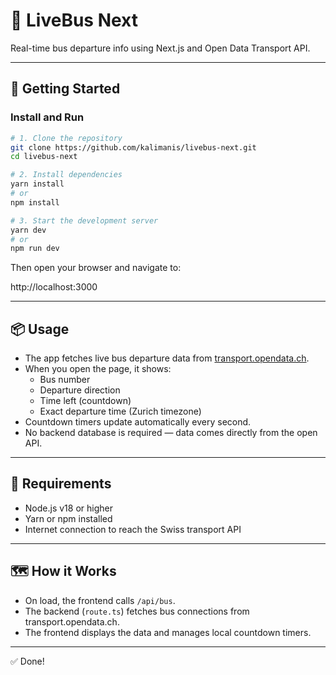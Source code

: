 
# 🚌 LiveBus Next

Real-time bus departure info using Next.js and Open Data Transport API.

---

## 🚀 Getting Started

### Install and Run

```bash
# 1. Clone the repository
git clone https://github.com/kalimanis/livebus-next.git
cd livebus-next

# 2. Install dependencies
yarn install
# or
npm install

# 3. Start the development server
yarn dev
# or
npm run dev
```

Then open your browser and navigate to:

http://localhost:3000

---

## 📦 Usage

- The app fetches live bus departure data from [transport.opendata.ch](https://transport.opendata.ch/).
- When you open the page, it shows:
  - Bus number
  - Departure direction
  - Time left (countdown)
  - Exact departure time (Zurich timezone)
- Countdown timers update automatically every second.
- No backend database is required — data comes directly from the open API.

---

## 🔧 Requirements

- Node.js v18 or higher
- Yarn or npm installed
- Internet connection to reach the Swiss transport API

---

## 🗺️ How it Works

- On load, the frontend calls `/api/bus`.
- The backend (`route.ts`) fetches bus connections from transport.opendata.ch.
- The frontend displays the data and manages local countdown timers.

---

✅ Done!
